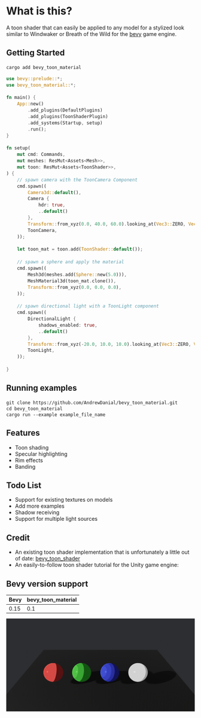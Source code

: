 # What is this?

A toon shader that can easily be applied to any model for a stylized look similar to Windwaker or Breath of the Wild for the [bevy](https://bevyengine.org/) game engine.

## Getting Started
```
cargo add bevy_toon_material
```

```rs
use bevy::prelude::*;
use bevy_toon_material::*;

fn main() {
    App::new()
        .add_plugins(DefaultPlugins)
        .add_plugins(ToonShaderPlugin)
        .add_systems(Startup, setup)
        .run();
}

fn setup(
    mut cmd: Commands,
    mut meshes: ResMut<Assets<Mesh>>,
    mut toon: ResMut<Assets<ToonShader>>,
) {
    // spawn camera with the ToonCamera Component
    cmd.spawn((
        Camera3d::default(),
        Camera {
            hdr: true,
            ..default()
        },
        Transform::from_xyz(0.0, 40.0, 60.0).looking_at(Vec3::ZERO, Vec3::Y),
        ToonCamera,
    ));

    let toon_mat = toon.add(ToonShader::default());

    // spawn a sphere and apply the material
    cmd.spawn((
        Mesh3d(meshes.add(Sphere::new(5.0))),
        MeshMaterial3d(toon_mat.clone()),
        Transform::from_xyz(0.0, 0.0, 0.0),
    ));

    // spawn directional light with a ToonLight component
    cmd.spawn((
        DirectionalLight {
            shadows_enabled: true,
            ..default()
        },
        Transform::from_xyz(-20.0, 10.0, 10.0).looking_at(Vec3::ZERO, Vec3::Y),
        ToonLight,
    ));

}
```

## Running examples
```
git clone https://github.com/AndrewDanial/bevy_toon_material.git
cd bevy_toon_material
cargo run --example example_file_name
```

## Features
- Toon shading
- Specular highlighting
- Rim effects
- Banding

## Todo List
- Support for existing textures on models
- Add more examples
- Shadow receiving
- Support for multiple light sources

## Credit
- An existing toon shader implementation that is unfortunately a little out of date: [bevy_toon_shader](https://github.com/tbillington/bevy_toon_shader)
- An easily-to-follow toon shader tutorial for the Unity game engine: 

## Bevy version support

| Bevy | bevy_toon_material |
|---|---|
| 0.15 | 0.1 |

![Spheres Example](image.png)